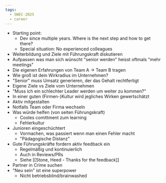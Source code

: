 ```yaml
---
tags:
  - SWEC-2025
  - career
---
```

- Starting point: 
	- Dev since multiple years. Where is the next step and how to get there?
	- Special situation: No experienced colleagues
- Weiterbildung und Ziele mit Führungskraft diskutieren
- Aufpassen was man sich wünscht "senior werden" heisst oftmals "mehr meetings"
- Die eigenen Erfahrungen von Team A -> Team B tragen
- Wie groß ist dein Wirkradius im Unternehmen?
- "Senior" muss Umsatz generieren, der das Gehalt rechtfertigt
- Eigene Ziele vs Ziele vom Unternehmen
- "Muss ich ein schlechter Leader werden um weiter zu kommen?"
- In einer guten (Firmen-)Kultur wird jegliches Wirken gewertschätzt
- Aktiv mitgestalten
- Notfalls Team oder Firma wechseln
- Was würde helfen (von seiten Führungskraft)
	- Cooles comittment zum learning
	- Fehlerkultur
- Junioren eingeschüchtert
	- Vormachen, was passiert wenn man einen Fehler macht
	- "Pädagogische Distanz"
- Gute Führungskräfte fordern aktiv feedback ein
	- Regelmäßig und kontinuierlich
	- Auch in Reviews/PRs
	- Siehe [[Stone, Heed - Thanks for the feedback]]
- Partner in Crime suchen
- "Neu sein" ist eine superpower
	- Nicht betriebsblind/brainwashed